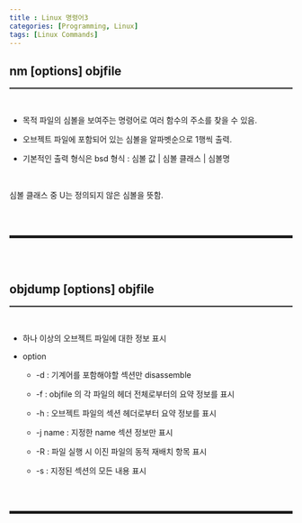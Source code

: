 ```yaml
---
title : Linux 명령어3
categories: [Programming, Linux]
tags: [Linux Commands]
---
```


## nm [options] objfile
<hr style="border-top: 1px solid;"><br>

+ 목적 파일의 심볼을 보여주는 명령어로 여러 함수의 주소를 찾을 수 있음.

+ 오브젝트 파일에 포함되어 있는 심볼을 알파벳순으로 1행씩 출력.

+ 기본적인 출력 형식은 bsd 형식 : 심볼 값  | 심볼 클래스 | 심볼명

<br>

심볼 클래스 중 U는 정의되지 않은 심볼을 뜻함.

<br><br>
<hr style="border: 2px solid;">
<br><br>

## objdump [options] objfile
<hr style="border-top: 1px solid;"><br>

+ 하나 이상의 오브젝트 파일에 대한 정보 표시

+ option

  + -d : 기계어를 포함해야할 섹션만 disassemble
  
  + -f : objfile 의 각 파일의 헤더 전체로부터의 요약 정보를 표시
  
  + -h : 오브젝트 파일의 섹션 헤더로부터 요약 정보를 표시
  
  + -j name : 지정한 name 섹션 정보만 표시

  + -R : 파일 실행 시 이진 파일의 동적 재배치 항목 표시

  + -s : 지정된 섹션의 모든 내용 표시

<br><br>
<hr style="border: 2px solid;">
<br><br>

